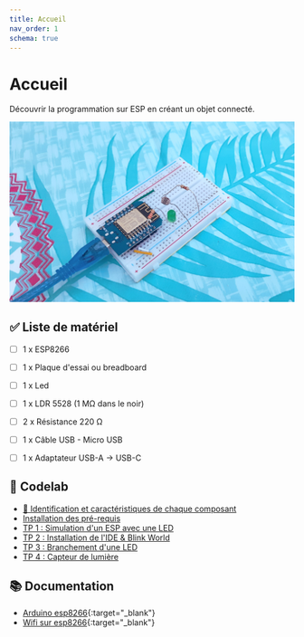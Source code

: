 ```yaml
---
title: Accueil
nav_order: 1
schema: true
---
```


# Accueil

Découvrir la programmation sur ESP en créant un objet connecté.

![kit](resources/kit.jpg)

## ✅ Liste de matériel

- [ ] 1 x ESP8266
- [ ] 1 x Plaque d'essai ou breadboard
- [ ] 1 x Led
- [ ] 1 x LDR 5528 (1 MΩ dans le noir)
- [ ] 2 x Résistance 220 Ω
- [ ] 1 x Câble USB - Micro USB
- [ ] 1 x Adaptateur USB-A -> USB-C


## 📝 Codelab

- [🔎 Identification et caractéristiques de chaque composant](composants.md)
- [Installation des pré-requis](pre-requis.md)
- [TP 1 : Simulation d'un ESP avec une LED](tp1.md)
- [TP 2 : Installation de l'IDE & Blink World](tp2.md)
- [TP 3 : Branchement d'une LED](tp3.md)
- [TP 4 : Capteur de lumière](tp4.md)

## 📚 Documentation

- [Arduino esp8266](https://arduino-esp8266.readthedocs.io/en/latest/index.html){:target="_blank"}
- [Wifi sur esp8266](https://siytek.com/wemos-d1-mini-arduino-wifi/){:target="_blank"}
